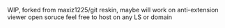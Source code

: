 WIP, forked from maxiz1225/git
reskin, maybe will work on anti-extension viewer 
open soruce feel free to host on any LS or domain
